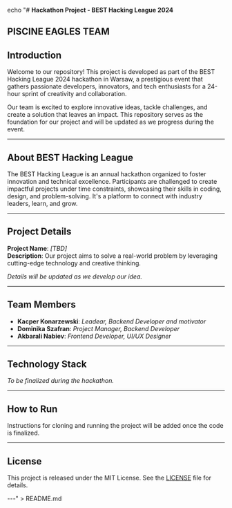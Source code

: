 echo "# **Hackathon Project - BEST Hacking League 2024**

## PISCINE EAGLES TEAM

## **Introduction**

Welcome to our repository! This project is developed as part of the BEST Hacking League 2024 hackathon in Warsaw, a prestigious event that gathers passionate developers, innovators, and tech enthusiasts for a 24-hour sprint of creativity and collaboration.  

Our team is excited to explore innovative ideas, tackle challenges, and create a solution that leaves an impact. This repository serves as the foundation for our project and will be updated as we progress during the event.

---

## **About BEST Hacking League**

The BEST Hacking League is an annual hackathon organized to foster innovation and technical excellence. Participants are challenged to create impactful projects under time constraints, showcasing their skills in coding, design, and problem-solving. It's a platform to connect with industry leaders, learn, and grow.

---

## **Project Details**

**Project Name**: *[TBD]*  
**Description**: Our project aims to solve a real-world problem by leveraging cutting-edge technology and creative thinking.  

*Details will be updated as we develop our idea.*

---

## **Team Members**

- **Kacper Konarzewski**: *Leadear, Backend Developer and motivator*  
- **Dominika Szafran**: *Project Manager, Backend Developer*  
- **Akbarali Nabiev**: *Frontend Developer, UI/UX Designer*  

---

## **Technology Stack**

*To be finalized during the hackathon.*

---

## **How to Run**

Instructions for cloning and running the project will be added once the code is finalized.

---

## **License**

This project is released under the MIT License. See the [LICENSE](LICENSE) file for details.

---" > README.md
